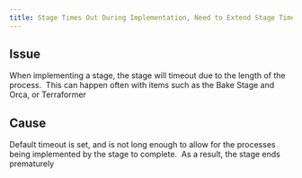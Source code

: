 ```yaml
---
title: Stage Times Out During Implementation, Need to Extend Stage Timeout
---
```


## Issue
When implementing a stage, the stage will timeout due to the length of the process.  This can happen often with items such as the Bake Stage and Orca, or Terraformer

## Cause
Default timeout is set, and is not long enough to allow for the processes being implemented by the stage to complete.  As a result, the stage ends prematurely


